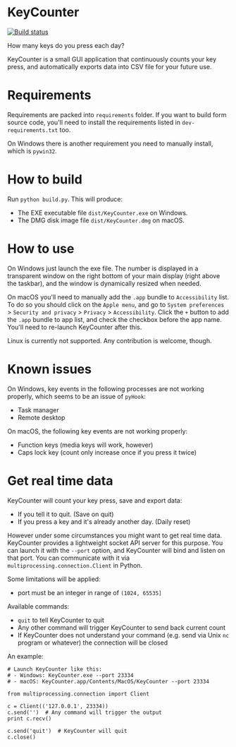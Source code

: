 # KeyCounter

[![Build status](https://ci.appveyor.com/api/projects/status/la2d42vxji2h7pwx?svg=true)](https://ci.appveyor.com/project/JokerQyou/keycounter)

How many keys do you press each day?

KeyCounter is a small GUI application that continuously counts your key press,
and automatically exports data into CSV file for your future use.

# Requirements

Requirements are packed into `requirements` folder. If you want to build form
source code, you'll need to install the requirements listed in
`dev-requirements.txt` too.

On Windows there is another requirement you need to manually install, which is
`pywin32`.

# How to build

Run `python build.py`. This will produce:

- The EXE executable file `dist/KeyCounter.exe` on Windows.
- The DMG disk image file `dist/KeyCounter.dmg` on macOS.

# How to use

On Windows just launch the exe file. The number is displayed in a transparent
window on the right bottom of your main display (right above the taskbar), and
the window is dynamically resized when needed.

On macOS you'll need to manually add the `.app` bundle to `Accessibility` list.
To do so you should click on the `Apple menu`, and go to `System preferences` >
 `Security and privacy` > `Privacy` > `Accessibility`. Click the `+` button to
add the `.app` bundle to app list, and check the checkbox before the app name.
You'll need to re-launch KeyCounter after this.

Linux is currently not supported. Any contribution is welcome, though.

# Known issues

On Windows, key events in the following processes are not working properly,
which seems to be an issue of `pyHook`:

- Task manager
- Remote desktop

On macOS, the following key events are not working properly:

- Function keys (media keys will work, however)
- Caps lock key (count only increase once if you press it twice)

# Get real time data

KeyCounter will count your key press, save and export data:

- If you tell it to quit. (Save on quit)
- If you press a key and it's already another day. (Daily reset)

However under some circumstances you might want to get real time data. KeyCounter
provides a lightweight socket API server for this purpose. You can launch it
with the `--port` option, and KeyCounter will bind and listen on that port. You
can communicate with it via `multiprocessing.connection.Client` in Python.

Some limitations will be applied:

- port must be an integer in range of `(1024, 65535]`

Available commands:

- `quit` to tell KeyCounter to quit
- Any other command will trigger KeyCounter to send back current count
- If KeyCounter does not understand your command (e.g. send via Unix `nc`
  program or whatever) the connection will be closed

An example:

```
# Launch KeyCounter like this:
# - Windows: KeyCounter.exe --port 23334
# - macOS: KeyCounter.app/Contents/MacOS/KeyCounter --port 23334

from multiprocessing.connection import Client

c = Client(('127.0.0.1', 23334))
c.send('')  # Any command will trigger the output
print c.recv()

c.send('quit')  # KeyCounter will quit
c.close()
```

